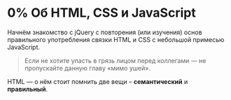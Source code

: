 # 0% Об HTML, CSS и JavaScript

Начнём знакомство с jQuery с повторения (или изучения) основ правильного употребления связки HTML и CSS с небольшой примесью JavaScript.

> Если не хотите упасть в грязь лицом перед коллегами — не пропускайте данную главу «мимо ушей».

HTML — о нём стоит помнить две вещи – **семантический** и **правильный**.
